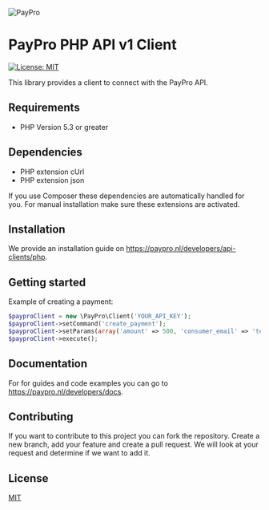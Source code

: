 ![PayPro](https://paypro.nl/images/logo-ie.png)
# PayPro PHP API v1 Client
[![License: MIT](https://img.shields.io/badge/License-MIT-blue.svg)](https://opensource.org/licenses/MIT)

This library provides a client to connect with the PayPro API.

## Requirements

 - PHP Version 5.3 or greater

## Dependencies

 - PHP extension cUrl
 - PHP extension json

If you use Composer these dependencies are automatically handled for you. For manual installation make sure these extensions are activated.

## Installation

We provide an installation guide on https://paypro.nl/developers/api-clients/php.

## Getting started

Example of creating a payment:

```php
$payproClient = new \PayPro\Client('YOUR_API_KEY');
$payproClient->setCommand('create_payment');
$payproClient->setParams(array('amount' => 500, 'consumer_email' => 'test@paypro.nl', 'pay_method' => 'ideal/INGBNL2A'));
$payproClient->execute();
```

## Documentation

For for guides and code examples you can go to https://paypro.nl/developers/docs.

## Contributing
If you want to contribute to this project you can fork the repository. Create a new branch, add your feature and create a pull request. We will look at your request and determine if we want to add it.

## License
[MIT](https://github.com/paypronl/paypro-php-v1/blob/master/LICENSE)